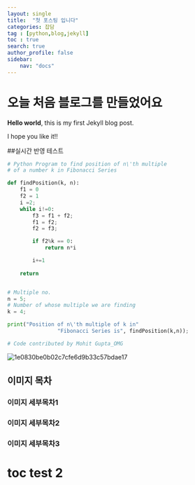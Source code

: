 ```yaml
---
layout: single
title:  "첫 포스팅 입니다"
categories: 잡담
tag : [python,blog,jekyll]
toc : true
search: true
author_profile: false
sidebar:
    nav: "docs"
---
```




# 오늘 처음 블로그를 만들었어요

**Hello world**, this is my first Jekyll blog post.

I hope you like it!!

##실시간 반영 테스트



```python
# Python Program to find position of n\'th multiple
# of a number k in Fibonacci Series

def findPosition(k, n):
    f1 = 0
    f2 = 1
    i =2; 
    while i!=0:
        f3 = f1 + f2;
        f1 = f2;
        f2 = f3;

        if f2%k == 0:
            return n*i

        i+=1
        
    return 


# Multiple no.
n = 5;
# Number of whose multiple we are finding
k = 4;

print("Position of n\'th multiple of k in"
                "Fibonacci Series is", findPosition(k,n));

# Code contributed by Mohit Gupta_OMG
```

![1e0830be0b02c7cfe6d9b33c57bdae17](../../images/2024-05-31-first/1e0830be0b02c7cfe6d9b33c57bdae17.png)

## 이미지 목차

### 이미지 세부목차1

### 이미지 세부목차2

### 이미지 세부목차3



# toc test 2

